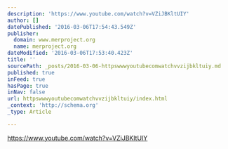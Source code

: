 ```yaml
---
description: 'https://www.youtube.com/watch?v=VZiJBKltUIY'
author: []
datePublished: '2016-03-06T17:54:43.549Z'
publisher:
  domain: www.merproject.org
  name: merproject.org
dateModified: '2016-03-06T17:53:40.423Z'
title: ''
sourcePath: _posts/2016-03-06-httpswwwyoutubecomwatchvvzijbkltuiy.md
published: true
inFeed: true
hasPage: true
inNav: false
url: httpswwwyoutubecomwatchvvzijbkltuiy/index.html
_context: 'http://schema.org'
_type: Article

---
```

https://www.youtube.com/watch?v=VZiJBKltUIY